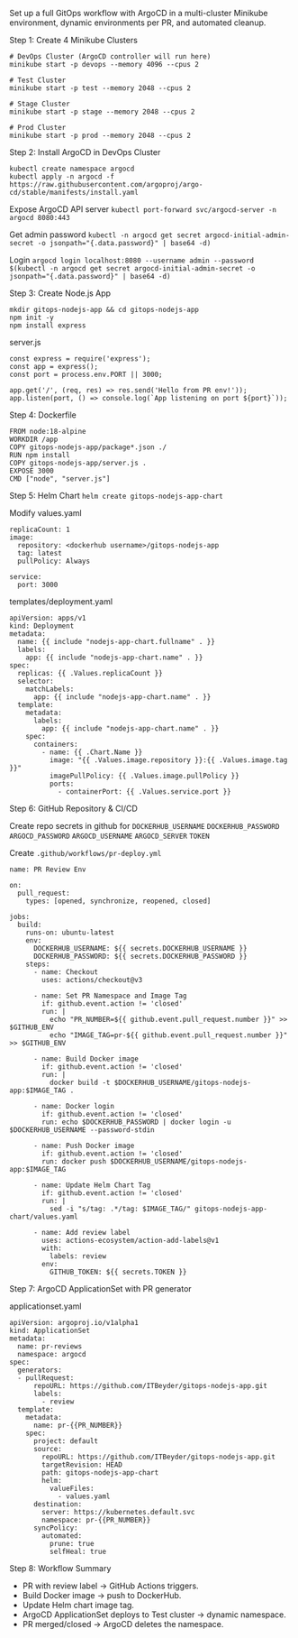 Set up a full GitOps workflow with ArgoCD in a multi-cluster Minikube environment, dynamic environments per PR, and automated cleanup.

Step 1: Create 4 Minikube Clusters

```
# DevOps Cluster (ArgoCD controller will run here)
minikube start -p devops --memory 4096 --cpus 2

# Test Cluster
minikube start -p test --memory 2048 --cpus 2

# Stage Cluster
minikube start -p stage --memory 2048 --cpus 2

# Prod Cluster
minikube start -p prod --memory 2048 --cpus 2
```

Step 2: Install ArgoCD in DevOps Cluster
```
kubectl create namespace argocd
kubectl apply -n argocd -f https://raw.githubusercontent.com/argoproj/argo-cd/stable/manifests/install.yaml
```
Expose ArgoCD API server
`kubectl port-forward svc/argocd-server -n argocd 8080:443`

Get admin password
`kubectl -n argocd get secret argocd-initial-admin-secret -o jsonpath="{.data.password}" | base64 -d)`

Login
`argocd login localhost:8080 --username admin --password $(kubectl -n argocd get secret argocd-initial-admin-secret -o jsonpath="{.data.password}" | base64 -d)`

Step 3: Create Node.js App
```
mkdir gitops-nodejs-app && cd gitops-nodejs-app
npm init -y
npm install express
```

server.js
```
const express = require('express');
const app = express();
const port = process.env.PORT || 3000;

app.get('/', (req, res) => res.send('Hello from PR env!'));
app.listen(port, () => console.log(`App listening on port ${port}`));
```

Step 4: Dockerfile
```
FROM node:18-alpine
WORKDIR /app
COPY gitops-nodejs-app/package*.json ./
RUN npm install
COPY gitops-nodejs-app/server.js .
EXPOSE 3000
CMD ["node", "server.js"]
```

Step 5: Helm Chart
`helm create gitops-nodejs-app-chart`

Modify values.yaml
```
replicaCount: 1
image:
  repository: <dockerhub username>/gitops-nodejs-app
  tag: latest
  pullPolicy: Always

service:
  port: 3000
```
templates/deployment.yaml
```
apiVersion: apps/v1
kind: Deployment
metadata:
  name: {{ include "nodejs-app-chart.fullname" . }}
  labels:
    app: {{ include "nodejs-app-chart.name" . }}
spec:
  replicas: {{ .Values.replicaCount }}
  selector:
    matchLabels:
      app: {{ include "nodejs-app-chart.name" . }}
  template:
    metadata:
      labels:
        app: {{ include "nodejs-app-chart.name" . }}
    spec:
      containers:
        - name: {{ .Chart.Name }}
          image: "{{ .Values.image.repository }}:{{ .Values.image.tag }}"
          imagePullPolicy: {{ .Values.image.pullPolicy }}
          ports:
            - containerPort: {{ .Values.service.port }}
```

Step 6: GitHub Repository & CI/CD

Create repo secrets in github for 
`DOCKERHUB_USERNAME` 
`DOCKERHUB_PASSWORD`
`ARGOCD_PASSWORD`
`ARGOCD_USERNAME`
`ARGOCD_SERVER`
`TOKEN`

Create `.github/workflows/pr-deploy.yml`
```
name: PR Review Env

on:
  pull_request:
    types: [opened, synchronize, reopened, closed]

jobs:
  build:
    runs-on: ubuntu-latest
    env:
      DOCKERHUB_USERNAME: ${{ secrets.DOCKERHUB_USERNAME }}
      DOCKERHUB_PASSWORD: ${{ secrets.DOCKERHUB_PASSWORD }}
    steps:
      - name: Checkout
        uses: actions/checkout@v3

      - name: Set PR Namespace and Image Tag
        if: github.event.action != 'closed'
        run: |
          echo "PR_NUMBER=${{ github.event.pull_request.number }}" >> $GITHUB_ENV
          echo "IMAGE_TAG=pr-${{ github.event.pull_request.number }}" >> $GITHUB_ENV

      - name: Build Docker image
        if: github.event.action != 'closed'
        run: |
          docker build -t $DOCKERHUB_USERNAME/gitops-nodejs-app:$IMAGE_TAG .
      
      - name: Docker login
        if: github.event.action != 'closed'
        run: echo $DOCKERHUB_PASSWORD | docker login -u $DOCKERHUB_USERNAME --password-stdin

      - name: Push Docker image
        if: github.event.action != 'closed'
        run: docker push $DOCKERHUB_USERNAME/gitops-nodejs-app:$IMAGE_TAG

      - name: Update Helm Chart Tag
        if: github.event.action != 'closed'
        run: |
          sed -i "s/tag: .*/tag: $IMAGE_TAG/" gitops-nodejs-app-chart/values.yaml

      - name: Add review label
        uses: actions-ecosystem/action-add-labels@v1
        with:
          labels: review
        env:
          GITHUB_TOKEN: ${{ secrets.TOKEN }}
```

Step 7: ArgoCD ApplicationSet with PR generator

applicationset.yaml
```
apiVersion: argoproj.io/v1alpha1
kind: ApplicationSet
metadata:
  name: pr-reviews
  namespace: argocd
spec:
  generators:
  - pullRequest:
      repoURL: https://github.com/ITBeyder/gitops-nodejs-app.git
      labels:
        - review
  template:
    metadata:
      name: pr-{{PR_NUMBER}}
    spec:
      project: default
      source:
        repoURL: https://github.com/ITBeyder/gitops-nodejs-app.git
        targetRevision: HEAD
        path: gitops-nodejs-app-chart
        helm:
          valueFiles:
            - values.yaml
      destination:
        server: https://kubernetes.default.svc
        namespace: pr-{{PR_NUMBER}}
      syncPolicy:
        automated:
          prune: true
          selfHeal: true
```

Step 8: Workflow Summary

* PR with review label → GitHub Actions triggers.
* Build Docker image → push to DockerHub.
* Update Helm chart image tag.
* ArgoCD ApplicationSet deploys to Test cluster → dynamic namespace.
* PR merged/closed → ArgoCD deletes the namespace.